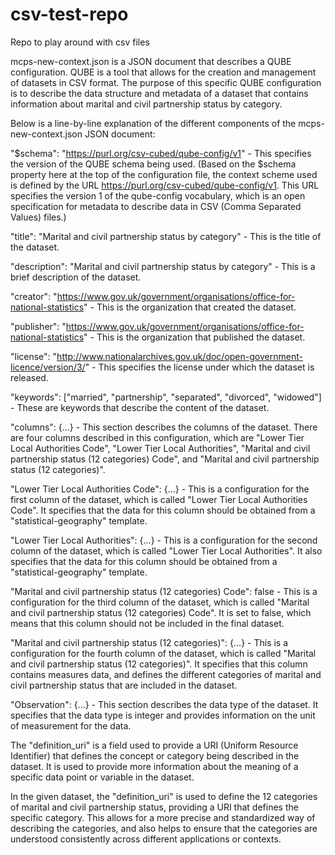 # csv-test-repo
Repo to play around with csv files

mcps-new-context.json is a JSON document that describes a QUBE configuration. QUBE is a tool that allows for the creation and management of datasets in CSV format. The purpose of this specific QUBE configuration is to describe the data structure and metadata of a dataset that contains information about marital and civil partnership status by category. 

Below is a line-by-line explanation of the different components of the mcps-new-context.json JSON document:

"$schema": "https://purl.org/csv-cubed/qube-config/v1" - This specifies the version of the QUBE schema being used. (Based on the $schema property here at the top of the configuration file, the context scheme used is defined by the URL https://purl.org/csv-cubed/qube-config/v1. This URL specifies the version 1 of the qube-config vocabulary, which is an open specification for metadata to describe data in CSV (Comma Separated Values) files.)

"title": "Marital and civil partnership status by category" - This is the title of the dataset.

"description": "Marital and civil partnership status by category" - This is a brief description of the dataset.

"creator": "https://www.gov.uk/government/organisations/office-for-national-statistics" - This is the organization that created the dataset.

"publisher": "https://www.gov.uk/government/organisations/office-for-national-statistics" - This is the organization that published the dataset.

"license": "http://www.nationalarchives.gov.uk/doc/open-government-licence/version/3/" - This specifies the license under which the dataset is released.

"keywords": ["married", "partnership", "separated", "divorced", "widowed"] - These are keywords that describe the content of the dataset.

"columns": {...} - This section describes the columns of the dataset. There are four columns described in this configuration, which are "Lower Tier Local Authorities Code", "Lower Tier Local Authorities", "Marital and civil partnership status (12 categories) Code", and "Marital and civil partnership status (12 categories)".

"Lower Tier Local Authorities Code": {...} - This is a configuration for the first column of the dataset, which is called "Lower Tier Local Authorities Code". It specifies that the data for this column should be obtained from a "statistical-geography" template.

"Lower Tier Local Authorities": {...} - This is a configuration for the second column of the dataset, which is called "Lower Tier Local Authorities". It also specifies that the data for this column should be obtained from a "statistical-geography" template.

"Marital and civil partnership status (12 categories) Code": false - This is a configuration for the third column of the dataset, which is called "Marital and civil partnership status (12 categories) Code". It is set to false, which means that this column should not be included in the final dataset.

"Marital and civil partnership status (12 categories)": {...} - This is a configuration for the fourth column of the dataset, which is called "Marital and civil partnership status (12 categories)". It specifies that this column contains measures data, and defines the different categories of marital and civil partnership status that are included in the dataset.

"Observation": {...} - This section describes the data type of the dataset. It specifies that the data type is integer and provides information on the unit of measurement for the data.


The "definition_uri" is a field used to provide a URI (Uniform Resource Identifier) that defines the concept or category being described in the dataset. It is used to provide more information about the meaning of a specific data point or variable in the dataset.

In the given dataset, the "definition_uri" is used to define the 12 categories of marital and civil partnership status, providing a URI that defines the specific category. This allows for a more precise and standardized way of describing the categories, and also helps to ensure that the categories are understood consistently across different applications or contexts.
